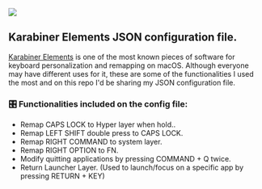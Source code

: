<!-- HEADER -->
[![](https://img.shields.io/badge/Twitter-%231DA1F2.svg?&style=flat&logo=twitter&logoColor=white)][Twitter]




<!-- BODY -->
## Karabiner Elements JSON configuration file.
[Karabiner Elements] is one of the most known pieces of software for keyboard personalization and remapping on macOS. Although everyone may have different uses for it, these are some of the functionalities I used the most and on this repo I'd be sharing my JSON configuration file.

### 🎛 Functionalities included on the config file:
- Remap CAPS LOCK to Hyper layer when hold..
- Remap LEFT SHIFT double press to CAPS LOCK.
- Remap RIGHT COMMAND to system layer.
- Remap RIGHT OPTION to FN.
- Modify quitting applications by pressing COMMAND + Q twice.
- Return Launcher Layer. (Used to launch/focus on a specific app by pressing RETURN + KEY)




<!-- FOOTER -->
<!-- Temporary links -->
[Karabiner Elements]: https://karabiner-elements.pqrs.org


<!-- Permanent links -->
[Twitter]: https://twitter.com/TomEstelrich